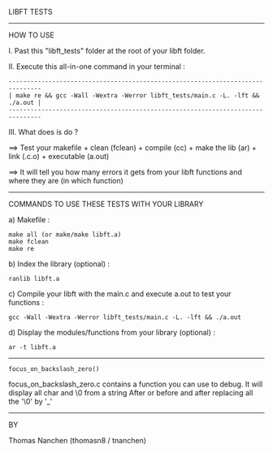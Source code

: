 
LIBFT TESTS

________________________________________________________________________________

HOW TO USE

I. 		Past this "libft_tests" folder at the root of your libft folder.


II. 	Execute this all-in-one command in your terminal :

	-------------------------------------------------------------------------------
	| make re && gcc -Wall -Wextra -Werror libft_tests/main.c -L. -lft && ./a.out |
	-------------------------------------------------------------------------------


III.	What does is do ?

==> Test your makefile + clean (fclean) + compile (cc) + make the lib (ar) + link (.c.o) + executable (a.out)

==>	It will tell you how many errors it gets from your libft functions and where they are (in which function)

________________________________________________________________________________

COMMANDS TO USE THESE TESTS WITH YOUR LIBRARY

a) Makefile :

	make all (or make/make libft.a)
	make fclean
	make re


b) Index the library (optional) :

	ranlib libft.a 


c) Compile your libft with the main.c and execute a.out	to test your functions :

	gcc -Wall -Wextra -Werror libft_tests/main.c -L. -lft && ./a.out


d) Display the modules/functions from your library (optional) :

	ar -t libft.a

________________________________________________________________________________

	focus_on_backslash_zero()

focus_on_backslash_zero.c contains a function you can use to debug.
It will display all char and \0 from a string
After or before and after replacing all the '\0' by '_'

________________________________________________________________________________

BY

Thomas Nanchen (thomasn8 / tnanchen)